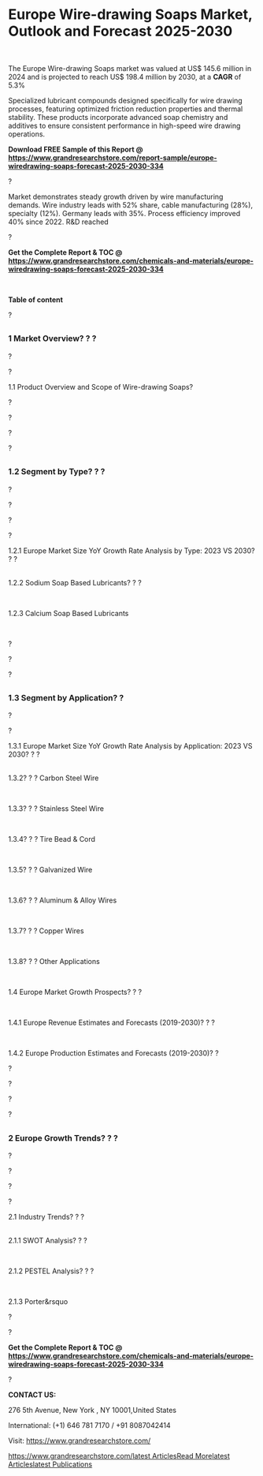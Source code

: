 <h1>Europe Wire-drawing Soaps Market, Outlook and Forecast 2025-2030</h1><br/><p>The Europe Wire-drawing Soaps market was valued at US$ 145.6 million in 2024 and is projected to reach US$ 198.4 million by 2030, at a <strong>CAGR</strong> of 5.3%</p>
 
 
 
 <p>Specialized lubricant compounds designed specifically for wire drawing processes, featuring optimized friction reduction properties and thermal stability. These products incorporate advanced soap chemistry and additives to ensure consistent performance in high-speed wire drawing operations.</p>
 
 
 
 <div><b>Download FREE Sample of this Report @ <a href="https://www.grandresearchstore.com/report-sample/europe-wiredrawing-soaps-forecast-2025-2030-334">https://www.grandresearchstore.com/report-sample/europe-wiredrawing-soaps-forecast-2025-2030-334</a></b></div>
 
 
 
 <p>? </p>
 
 
 
 <p>Market demonstrates steady growth driven by wire manufacturing demands. Wire industry leads with 52% share, cable manufacturing (28%), specialty (12%). Germany leads with 35%. Process efficiency improved 40% since 2022. R&D reached</p>
 
 
 
 <p>? </p>
 
 
 
 <div><b>Get the Complete Report & TOC @ <a href="https://www.grandresearchstore.com/chemicals-and-materials/europe-wiredrawing-soaps-forecast-2025-2030-334">https://www.grandresearchstore.com/chemicals-and-materials/europe-wiredrawing-soaps-forecast-2025-2030-334</a></b></div>
 
 
 
 <p><br />
 
 <b>Table of content</b></p>
 
 
 
 <p>? </p>
 
 
 
 <h2><span style="font-size:16px"><strong>1 Market Overview? ? ? </strong></span></h2>
 
 
 
 <p>? </p>
 
 
 
 <p>? </p>
 
 
 
 <p>1.1 Product Overview and Scope of Wire-drawing Soaps? </p>
 
 
 
 <p>? </p>
 
 
 
 <p>? </p>
 
 
 
 <p>? </p>
 
 
 
 <p>? </p>
 
 
 
 <h2><strong><span style="font-size:16px">1.2 Segment by Type? ? ? </span></strong></h2>
 
 
 
 <p>? </p>
 
 
 
 <p>? </p>
 
 
 
 <p>? </p>
 
 
 
 <p>? </p>
 
 
 
 <p>1.2.1 Europe Market Size YoY Growth Rate Analysis by Type: 2023 VS 2030? ? ? <br />
 
 <br />
 
 1.2.2 Sodium Soap Based Lubricants? ? ? <br />
 
 <br />
 
 1.2.3 Calcium Soap Based Lubricants<br />
 
 <br />
 
 ? </p>
 
 
 
 <p>? </p>
 
 
 
 <p>? </p>
 
 
 
 <h2><span style="font-size:16px"><strong>1.3 Segment by Application? ? </strong></span></h2>
 
 
 
 <p>? </p>
 
 
 
 <p>? </p>
 
 
 
 <p>1.3.1 Europe Market Size YoY Growth Rate Analysis by Application: 2023 VS 2030? ? ? <br />
 
 <br />
 
 1.3.2? ? ? Carbon Steel Wire<br />
 
 <br />
 
 1.3.3? ? ? Stainless Steel Wire<br />
 
 <br />
 
 1.3.4? ? ? Tire Bead & Cord<br />
 
 <br />
 
 1.3.5? ? ? Galvanized Wire<br />
 
 <br />
 
 1.3.6? ? ? Aluminum & Alloy Wires<br />
 
 <br />
 
 1.3.7? ? ? Copper Wires<br />
 
 <br />
 
 1.3.8? ? ? Other Applications<br />
 
 <br />
 
 1.4 Europe Market Growth Prospects? ? ? <br />
 
 <br />
 
 1.4.1 Europe Revenue Estimates and Forecasts (2019-2030)? ? ? <br />
 
 <br />
 
 1.4.2 Europe Production Estimates and Forecasts (2019-2030)? ? </p>
 
 
 
 <p>? </p>
 
 
 
 <p>? </p>
 
 
 
 <p>? </p>
 
 
 
 <p>? </p>
 
 
 
 <h2><span style="font-size:16px"><strong>2 Europe Growth Trends? ? ? </strong></span></h2>
 
 
 
 <p>? </p>
 
 
 
 <p>? </p>
 
 
 
 <p>? </p>
 
 
 
 <p>? </p>
 
 
 
 <p>2.1 Industry Trends? ? ? <br />
 
 <br />
 
 2.1.1 SWOT Analysis? ? ? <br />
 
 <br />
 
 2.1.2 PESTEL Analysis? ? ? <br />
 
 <br />
 
 2.1.3 Porter&rsquo</p>
 
 
 
 <p>? </p>
 
 
 
 <p>? </p>
 
 
 
 <div><b>Get the Complete Report & TOC @ <a href="https://www.grandresearchstore.com/chemicals-and-materials/europe-wiredrawing-soaps-forecast-2025-2030-334">https://www.grandresearchstore.com/chemicals-and-materials/europe-wiredrawing-soaps-forecast-2025-2030-334</a></b></div>
 
 
 
 <p>? </p>
 
 
 
 <p><b>CONTACT US:</b><br />
 
 276 5th Avenue, New York , NY 10001,United States<br />
 
 International: (+1) 646 781 7170 / +91 8087042414<br />
 
 Visit: <a href="https://www.grandresearchstore.com/">https://www.grandresearchstore.com/</a><br />
 
 <a href="https://gyeongbokgung.com">https://www.grandresearchstore.com/</a><a href="https://hallyeomaritime.com">latest Articles</a><a href="https://jingwansa.com">Read More</a><a href="https://nguoiviet.jp/">latest Articles</a><a href="https://www.intelmarketresearch.com/">latest Publications</a></p>